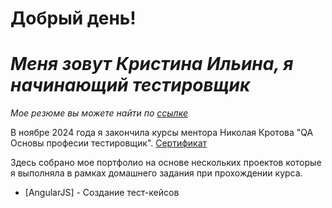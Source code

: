 # Добрый день!
# _Меня зовут Кристина Ильина, я начинающий тестировщик_
_Мое резюме вы можете найти по [ссылке](https://hh.ru/applicant/resumes/view?resume=e1a25e96ff0c7457710039ed1f35364574424e&hhtmFrom=resume_builder_experience)_

В ноябре 2024 года я закончила курсы ментора Николая Кротова "QA Основы професии тестировщик". [Сертификат](https://drive.google.com/file/d/1FvmzueqRsNR7Adzp8jHy4gjBm_76RGX5/view?usp=sharing)

Здесь собрано мое портфолио на основе нескольких проектов которые я выполняла в рамках домашнего задания при прохождении курса.

- [AngularJS] - Создание тест-кейсов
